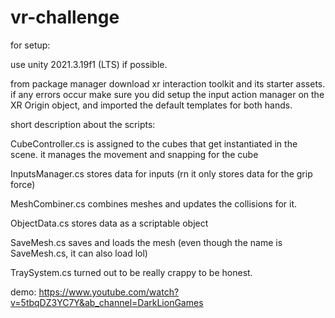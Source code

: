 # vr-challenge

for setup:

use unity 2021.3.19f1 (LTS) if possible.

from package manager download xr interaction toolkit and its starter assets.
if any errors occur make sure you did setup the input action manager on the XR Origin object, and imported the default templates for both hands.


short description about the scripts:

CubeController.cs is assigned to the cubes that get instantiated in the scene. it manages the movement and snapping for the cube

InputsManager.cs stores data for inputs (rn it only stores data for the grip force)

MeshCombiner.cs combines meshes and updates the collisions for it.

ObjectData.cs stores data as a scriptable object

SaveMesh.cs saves and loads the mesh (even though the name is SaveMesh.cs, it can also load lol)

TraySystem.cs turned out to be really crappy to be honest.


demo:
https://www.youtube.com/watch?v=5tbqDZ3YC7Y&ab_channel=DarkLionGames
